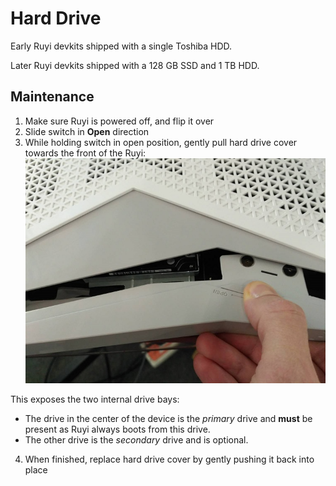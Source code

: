 # Hard Drive

Early Ruyi devkits shipped with a single Toshiba HDD.

Later Ruyi devkits shipped with a 128 GB SSD and 1 TB HDD.

## Maintenance

1. Make sure Ruyi is powered off, and flip it over
1. Slide switch in __Open__ direction
1. While holding switch in open position, gently pull hard drive cover towards the front of the Ruyi:  
![](/docs/img/harddrive_cover_open.jpg)

This exposes the two internal drive bays:

* The drive in the center of the device is the _primary_ drive and __must__ be present as Ruyi always boots from this drive.
* The other drive is the _secondary_ drive and is optional.

4. When finished, replace hard drive cover by gently pushing it back into place